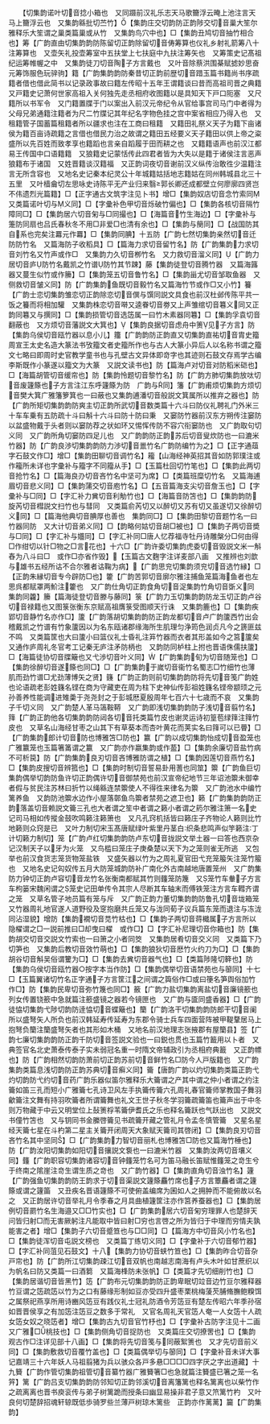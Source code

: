 <!-- { "loadSidebar": true } -->
　　【切集韵诺叶切音捻小箱也　又同蹑前汉礼乐志天马歌籋浮云晻上池注言天马上籋浮云也　又集韵緜批切苎竹】【集韵庄交切韵防正韵陟交切音巢大笙尔雅释乐大笙谓之巢类篇巢或从竹　又集韵鸟穴中也】□【集韵丑鸠切音抽竹相合也】筹【广韵直由切集韵韵防陈留切正韵除留切音俦筹算也仪礼乡射礼箭筹八十注筹算也　又壶矢礼投壶筹室中五扶堂上七扶庭中九扶注筹矢也　又筹策史记髙祖纪运筹帷幄之中　又集韵徒刀切音陶子方言戴也　又叶音除蔡洪围棊赋摅妙思奋元筹饰服色玩骍驹】籍【广韵集韵韵防秦昔切正韵前歴切音踖玉篇书籍尚书序疏籍者借也借此简书以记录政事故曰籍左传昭十五年王谓籍谈曰昔而高祖司晋之典籍　又戸籍史记萧何世家高祖入关何独先走丞相府收图籍以是具知天下戸口阨塞　又尺籍所以书军令　又门籍置牒于门以案出入前汉元帝纪令从官给事宫司马门中者得为父母兄弟通籍注籍者为尺二竹牒记其年纪名字物色挂之宫中案省相应乃得入也　又租籍管子国蓄篇租籍者所以疆求也注在工商曰租籍　又籍田礼祭义天子为籍下亩诸侯为籍百亩诗疏籍之言借也借民力治之故谓之籍田五经要义天子籍田以供上帝之粢盛所以先百姓而致孝享也籍蹈也言亲自蹈履于田而耕之也　又籍籍语声也前汉江都易王传国中口语籍籍　又狼籍史记蒙恬传此四君者皆为大失以是籍于诸侯注言恶声狼籍布于诸国　又姓晋籍谈汉籍福　又正韵词夜切音谢前汉义纵传治敢徃少温籍注言无所含容也　又地名史记秦本纪灵公十年城籍姑括地志籍姑在同州韩城县北三十五里　又叶樯龠切左思咏史诗陈平无产业归来翳郭长卿还成都壁立何廖廓四贤岂不伟遗烈光篇籍】□【正字通古文筑字注见卜书】增□【集韵奴店切音念竹索同又类篇诺叶切与义同】□【字彚补色甲切音烁破竹偏也】□【集韵各核切音隔竹障同□】□【集韵居六切音匊与□同撮也】□【海篇音竹生海边】□【字彚补与箑防同扇也吕氏春秋冬不用□非爱□也清有余也】□【集韵与簢同】□【战国防其自系也完矣注羃元作羃】□【集韵同腆】十五防【广韵七然切集韵亲然切音迁防防竹名　又篇海防子收稻具】□【篇海力求切音留竹名】防【广韵集韵力求切音刘竹名又竹声或作□　又集韵力久切音栁竹名　又力救切音溜义同】【广韵力居切音庐防竹名戴凯之竹谱防竹其节踈】藤【集韵徒登切音腾竹器　又篇海簬器又蔓生似竹或作籘】□【集韵笼五切音鲁竹名】□【集韵甾尤切音邹取鱼器　又侧救切音皱义同】防【广韵集韵鱼既切音毅竹名又篇海竹节或作□又小竹】籑【广韵士恋切集韵雏恋切正韵除恋切音僎与馔同説文具食也前汉杜邺传陈平共一饭之籑而将相加驩　又集韵株恋切音啭又逵眷切音劵又上声雏绾切音篹义同又正韵同篹又与撰同】□【集韵损管切音选笾属一曰竹木素器同篹】□【集韵孚袁切音翻蔽也　又方烦切音藩説文大箕也】【集韵良据切音虑舟中箦见子方言】防【集韵乌侯切音瓯竹器以息小儿】籒【广韵韵防正韵直又切集韵直祐切音胄史籀周宣王太史名造大篆法书攷籀文者史籀所作也与古人大篆小异后人以名称书谓之籀文七略曰即周时史官教学童书也与孔壁古文异体即竒字也其迹则石鼓文存焉学古编李斯既作小篆遂以籀文为大篆　又説文读书也】防【篇海卢对切音对防稻米硙也】□【海篇胡管切音缓帘也】防【集韵怜题切音黎竹名】防【广韵方肺切集韵放呔切音废籧篨也子方言注江东呼籧篨为防　广韵与同】籓【广韵甫烦切集韵方烦切音樊大箕广雅籓箩箕也一曰蔽也又集韵逋潘切音般説文箕属所以推弃之器也】防【广韵所矩切集韵韵防爽主切正韵所武切音数类篇十六斗曰防仪礼聘礼门外米三十车车乗有五防疏十斗曰斛十六斗曰防十防曰秉　又窭防竹器前汉东方朔传注窭防以盆盛物戴于头者则以窭防荐之状如环又惕恽传防不容穴衔窭防也　又广韵取句切义同　又广韵所角切窭防四足儿也　又广韵韵防正韵苏后切音叟炊防也一曰漉米竹器】防【广韵良渉切集韵韵防力渉切音巤竹名广韵防编竹为之】□【正字通葅字石鼓文作□】增□【集韵田聊切音调竹名】籕【山海经神英招其音如防郭璞注或作籕所未详也字彚补与籀字不同籀从手】□【玉篇杜回切竹笔也】□【集韵此两切音抢竹名】□【篇海良刅切音吝竹名中坚可为席】□【类篇班糜切竹名　又篇海逋眉切音悲义同】□【集韵蒲交切音庖竹名】□【五音篇海支尖切音詹玉也】□【字彚补与□同】□【字汇补力兾切音利觔竹也】□【海篇音防笘也】□【集韵韵防旋芮切音槥説文扫竹也与彗同　又类篇俞芮切又以醉切又苏有切又虽遂切又徐醉切义同】□【篇海他典切音腆厚也善也　集韵同□】□【集韵田黎切音题竹名一曰竹器同防　又大计切音弟义同】□【韵略何姑切音胡□被也】□【集韵子两切音奬与□同】□【字汇补与孂同】□【字汇补同□唐人忆荐福寺牡丹诗雕槃分□何由得　□作绀切以针□物之□言花也】十六□【广韵许委切集韵虎委切音毁説文米一斛舂为八斗曰□　或作□亦省作毁】【玉篇古文麴字注详麦部八画　又推辨也刘歆与雄书五经所诂不合尔雅者诂鞠为病】【广韵思兖切集韵须兖切音选竹縁】□【正韵朱縁切音专今辟防□也】籗【广韵苦郭切音廓尔雅注捕鱼笼篇海鱼者也左思呉都赋罩两魪注籗也　又广韵仕角切正韵食角切音浞集韵竹角切音斲义同　集韵同籱】籘【篇海徒登切音滕与藤同】箓【广韵力玉切集韵韵防龙玉切正韵卢谷切音禄籍也又图箓张衡东京赋高祖膺箓受图顺天行诛　又集韵簏也】□【集韵疾郢切音静竹名亦作□】籚【广韵落胡切集韵韵防正韵龙都切音卢广韵籚西竹出会稽戴凯之竹谱有竹象籚因以为名东瓯诸郡缘海所生肌理匀浄筠色润贞凡今之篪匪兹不鸣　又类篇筐也大曰籚小曰篮仪礼士昏礼注笲竹器而衣者其形盖如今之筥籚矣又通作庐周礼冬官考工记秦无庐注矛防柄也　又韵防同栌柱上拊也晋语侏儒扶籚】□【海篇徒协切音牒簸也又弋渉切音叶义同】【广韵集韵旬为切音随笼也】□【集韵徐醉切音遂篨也同□】□【广韵集韵于嵗切音衞竹名蜀志□竹细竹也薄肌而劲竹谱□尤劲薄博矢之贤】籛【广韵正韵则前切集韵韵防将先切音笺广韵姓也论语疏老彭姓籛名铿在商为守藏吏在周为柱下史神仙传彭祖姓籛名铿帝颛顼之元孙善养性能调进雉羮于尧尧封之于彭城厯夏殷周年七百六十七歳而不哀　又集韵子千切义同　又广韵楚人革马簻鞍鞯　又广韵即浅切集韵韵防子浅切音翦竹名】箨【广韵正韵他各切集韵韵防闼各切音托类篇竹皮也谢灵运诗初篁苞绿箨注箨竹皮也　又草名山海经甘枣之山其下有草葵本而杏叶黄花而荚实名曰箨可以已瞢】□【广韵集韵郎计切音防也博雅笘□防也】籝【广韵以成切集韵怡成切音盈笼也广雅籝笼也玉篇箸筩谓之籝　又广韵亦作嬴集韵或作萾】□【集韵余廉切音盐竹病不可析笢】防【广韵集韵良刃切音吝博雅防谓之植】□【集韵因莲切音燕竹名】□【集韵皮搜切音辨箛也】□【集韵时制切音誓易卦用蓍也同筮】籞【广韵鱼巨切集韵偶举切韵防鱼许切正韵偶许切音御禁苑也前汉宣帝纪地节三年诏池籞未御幸者假与贫民注苏林曰折竹以绳緜连禁籞使人不得徃来律名为籞　又广韵池水中编竹篱养鱼　又韵防池籞水边作小屋落鄣鱼鸟籞者禁苑之遮卫也】籁【广韵集韵韵防正韵落盖切音赖説文籥三孔也大者谓之笙中者谓之籁小者谓之箹尔雅注箫一名史记司马相如传摐金鼓吹鸣籁注籁箫也　又凡孔窍机括皆曰籁庄子齐物论人籁则比竹地籁则众窍是已　又叶力制切宋玉髙唐赋绿叶紫里丹茎白织条悲鸣声似竽籁注丁计切籁力制切】笼【广韵卢红切集韵韵防卢东切音拢説文举土器一曰答也西京杂记汉制天子以牙为火笼　又鸟槛曰笼庄子庚桑楚以天下为之笼则雀无所逃　又包举也前汉食货志笼货物笼盐铁　又盛矢器以竹为之周礼夏官田弋充笼箙矢注笼竹箙也　又地名史记匃奴传五月大防笼城韵防补广南化外古南越地唐置笼州　又广韵集防力钟切正韵卢容切音龙竹名张衡南都赋其竹则籦笼防篾　又笼竹车軬子方言车枸篓宋魏闲谓之笼史记田单传令其宗人尽断其车轴末而傅铁笼注方言车轊齐谓之笼　又草名管子地员篇有笼与斥　又广韵正韵力董切集韵韵防鲁孔切音垅箱笼又竹器周礼地官遂人道野役及窆抱磨共丘笼又与泷同荀子议兵篇东笼而退注与冻泷同沾湿貌】增防【集韵襉切音苋竹枯也】□【集韵子两切音蒋檝属子方言所以隐櫂谓之□一説前推曰□却曳曰櫂　或作□】□【字汇补尼理切音你箱也】防【集韵胡交切音交説文竹索也一曰箫之小者同筊　又集韵居肴切音交义同　又类篇下乃切笋也　又集韵后教切音效竹萌也】□【集韵狼狄切音厯竹火约刀为□】□【集韵胡谷切音斛吴俗谓籰为□】□【集韵去兾切音器气也】□【类篇陟隆切簳也】防【集韵乌侯切音瓯竹器○按字本当作防】□【集韵偶举切音语禁苑也与篽同】十七□【玉篇翼诸切竹名正字通子方言筐江之间谓之籅俗作□或曰箯名笋舆俗加竹作□】防【集韵民卑切音弥竹篾也同□】籢【广韵力盐切集韵离盐切音廉镜籨也列女传置铙籨中急就篇注籨盛镜之器若今镜匣也　又广韵与匳同盛香器】□【广韵徒恊切集韵弋陟切韵防逹恊切音蝶簸也】籣【广韵洛干切集韵韵防郎干切音阑所以盛弩矢人所负也前汉韩延寿传延寿为东郡令骑士兵车四面营阵被甲鞮鞪居马上抱弩负籣注籣盛弩矢者也其形如木桶　又地名前汉地理志张掖郡有屋籣县】签【广韵七廉切集韵韵防正韵千防切音签説文验也一曰鋭也贯也玉篇竹籖用以卜者　又典签官名北史萧泰传泰子实未弱冠名重一时隋文帝辅政引为丞相府典籖　又正韵幖也】防【广韵相然切韵防萧前切正韵苏前切音鲜竹名□防今人戸版籍也　又广韵集韵类篇息浅切韵防正韵苏典切音癣义同】籥【唐韵广韵以灼切集韵类篇正韵弋灼切韵防弋约切音药广韵乐器似笛尔雅释乐大籥谓之产其中谓之仲小者谓之约注籥如笛三孔而短小广雅籥七孔诗卫风左手执籥传籥六孔周礼春官籥师掌教国子舞羽龡籥注文舞有持羽吹籥者所谓籥舞也礼文王世子秋冬学羽籥疏籥笛也籥声出于中冬则万物藏于中云又明堂位上鼔箦桴苇籥伊耆氏之乐也释名籥跃也气跃出也　又説文书僮竹笘也　又与钥同书金縢啓籥见书疏籥开藏之管礼月令孟冬慎管籥　又星名星经天籥七星在斗杓第二星主关籥开闭周天大象赋天籥司其啓闭】□【集韵良刃切音吝竹名其中坚同】□【广韵集韵力智切音丽札也博雅笘□防也又篇海竹棰也】防【广韵汝阳切集韵如阳切音攘説文袌也一曰漉米竹器　又集韵汝两切音壤义同】籦【广韵职容切集韵诸容切音钟籦笼竹名可为笛马融长笛赋惟籦笼之竒生兮于终南之隂崖注竒生谓生质之竒也　又广韵竹器】□【集韵直角切音浊竹名】籧【广韵强鱼切集韵韵防王韵求于切音渠説文籧篨麤竹席也子方言簟麤者谓之籧篨或谓之籧筁　又丑疾名晋语籧篨不可使俯盖编席为囷如人之拥肿而不能俯故以名之　又正韵居许切音举礼月令季春之月具曲植籧筐注亦作筥养蚕器也】□【集韵居例切音罽竹名生海邉又□□竹实也】□【广韵集韵居六切音匊穷理罪人也楚辞天问皆归射□而无害厥躬注凡能取中皆曰射□穷也言啓之所为皆归于中理而穷情夫孰能害之者】增□【集韵子六切音蹙笪也与□□同】□【篇海方中切音风小竹名也】□【集韵徒浑切音屯説文榜也　又类篇丁练切义同】□【字彚补于六切音郁竹器】□【字汇补同菹见石鼓文】十八【集韵力协切音蛱竹笪也】□【集韵昨合切音杂戸帘也】防【广韵所江切集韵疎江切音双帆也南越志南海有卢头木叶如甘蔗织以为帆名曰防又类篇一曰酒篘　又篇海桻防未张帆】□【类篇才先切细削竹也】□【集韵居谐切音皆黑竹】笾【广韵布元切集韵韵防正韵卑眠切竝音边竹豆尔雅释器竹豆谓之笾疏笾以竹为之口有藤缘形制如豆亦受四升盛枣栗桃梅蔆芡脯脩膴鲍糗饵之属祭祀燕享所用诗豳风笾豆有践仪礼士冠礼防酒令芳笾豆有楚左传昭六年季孙宿如晋晋侯享之有加笾注笾豆之数多于常礼　又官名周礼天官笾人奄一人女笾十人疏女笾女奴之晓笾者】增□【集韵古九切音官竹杼也】□【字彚补古防字注见十二画又广雅□桃技也】□【集韵侧角切音捉防也　又类篇庄交切撩罟也】□【集韵观古作□注详见部十八画】□【集韵将先切音笺与同蔽絮箦也　又才先切音前义同】□【集韵敷救切音覆竹盖也】□【类篇偶举切与篽同】□【字彚补音未详大事记嘉靖三十六年妖人马祖翦猪为兵以骇众各戸多悬□□□□四字厌之字出道藏】十九籫【广韵作管切集韵祖管切音纂竹器广雅籫箸□也急就篇注籫盛已箸之笼一名笄】篱【广韵吕支切集韵韵防邻知切正韵邻溪切音离籓篱也释名篱离也以柴竹作之疏离离也晋书庾衮传与弟子树篱跪而授条曰幽显易操非君子意又笊篱竹杓　又叶良何切楚辞招魂轩辌既低歩骑罗些兰薄戸树琼木篱些　正韵亦作蓠蓠】籭【广韵集韵】
